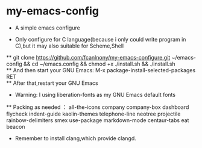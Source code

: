 # my-emacs-config
* A simple emacs configure

* Only configure for C language(because i only could write program in C),but it may also suitable for Scheme,Shell

** git clone https://github.com/fcanlnony/my-emacs-configure.git ~/emacs-config && cd ~/emacs.config && chmod +x ./install.sh && ./install.sh                 
** And then start your GNU Emacs: M-x package-install-selected-packages RET                                                                                   
** After that,restart your GNU Emacs                                                                                                                           
* Warning: I using liberation-fonts as my GNU Emacs default fonts

** Packing as needed ： all-the-icons company company-box dashboard flycheck indent-guide kaolin-themes telephone-line neotree projectile rainbow-delimiters smex use-package markdown-mode centaur-tabs eat beacon

* Remember to install clang,which provide clangd.
